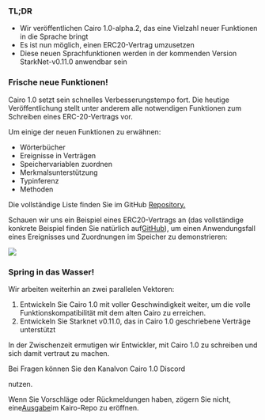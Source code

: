### TL;DR

* Wir veröffentlichen Cairo 1.0-alpha.2, das eine Vielzahl neuer Funktionen in die Sprache bringt
* Es ist nun möglich, einen ERC20-Vertrag umzusetzen
* Diese neuen Sprachfunktionen werden in der kommenden Version StarkNet-v0.11.0 anwendbar sein

### Frische neue Funktionen!

Cairo 1.0 setzt sein schnelles Verbesserungstempo fort. Die heutige Veröffentlichung stellt unter anderem alle notwendigen Funktionen zum Schreiben eines ERC-20-Vertrags vor.

Um einige der neuen Funktionen zu erwähnen:

* Wörterbücher
* Ereignisse in Verträgen
* Speichervariablen zuordnen
* Merkmalsunterstützung
* Typinferenz
* Methoden

Die vollständige Liste finden Sie im GitHub [Repository.](https://github.com/starkware-libs/cairo)

Schauen wir uns ein Beispiel eines ERC20-Vertrags an (das vollständige konkrete Beispiel finden Sie natürlich auf[GitHub](https://github.com/starkware-libs/cairo/blob/main/crates/cairo-lang-starknet/test_data/erc20.cairo)), um einen Anwendungsfall eines Ereignisses und Zuordnungen im Speicher zu demonstrieren:

![](/assets/0_i4ch5-4rxxal4rkt.png)

### Spring in das Wasser!

Wir arbeiten weiterhin an zwei parallelen Vektoren:

1. Entwickeln Sie Cairo 1.0 mit voller Geschwindigkeit weiter, um die volle Funktionskompatibilität mit dem alten Cairo zu erreichen.
2. Entwickeln Sie Starknet v0.11.0, das in Cairo 1.0 geschriebene Verträge unterstützt

In der Zwischenzeit ermutigen wir Entwickler, mit Cairo 1.0 zu schreiben und sich damit vertraut zu machen.

Bei Fragen können Sie den Kanal</a>von Cairo 1.0 Discord

nutzen.</p> 

Wenn Sie Vorschläge oder Rückmeldungen haben, zögern Sie nicht, eine[Ausgabe](https://github.com/starkware-libs/cairo/issues)im Kairo-Repo zu eröffnen.